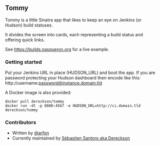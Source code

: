 ## Tommy

Tommy is a little Sinatra app that likes to keep an eye on Jenkins (or Hudson)
build statuses.

It divides the screen into cards, each representing a build status
and offering quick links.

See https://builds.nasqueron.org for a live example.

### Getting started

Put your Jenkins URL in place (HUDSON_URL) and boot the app.
If you are password protecting your Hudson dashboard then encode like this:
http://username:password@instance.domain.tld

A Docker image is also provided:

```
docker pull dereckson/tommy
docker run -dt -p 8080:4567 -e HUDSON_URL=http://ci.domain.tld dereckson/tommy
```
 
### Contributors

* Written by [@arfon](http://twitter.com/arfon "Twitter")
* Currently maintained by
  [Sébastien Santoro aka Dereckson](https://www.dereckson.be/)
